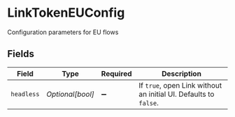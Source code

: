 # LinkTokenEUConfig

Configuration parameters for EU flows


## Fields

| Field                                                            | Type                                                             | Required                                                         | Description                                                      |
| ---------------------------------------------------------------- | ---------------------------------------------------------------- | ---------------------------------------------------------------- | ---------------------------------------------------------------- |
| `headless`                                                       | *Optional[bool]*                                                 | :heavy_minus_sign:                                               | If `true`, open Link without an initial UI. Defaults to `false`. |